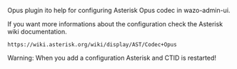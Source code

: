 Opus plugin ito help for configuring Asterisk Opus codec in wazo-admin-ui.

If you want more informations about the configuration check the Asterisk wiki documentation.

    https://wiki.asterisk.org/wiki/display/AST/Codec+Opus

Warning: When you add a configuration Asterisk and CTID is restarted!
